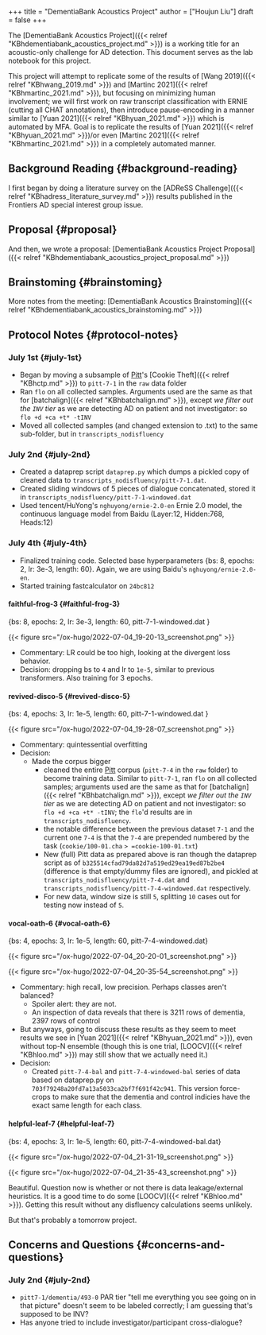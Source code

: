 +++
title = "DementiaBank Acoustics Project"
author = ["Houjun Liu"]
draft = false
+++

The [DementiaBank Acoustics Project]({{< relref "KBhdementiabank_acoustics_project.md" >}}) is a working title for an acoustic-only challenge for AD detection. This document serves as the lab notebook for this project.

This project will attempt to replicate some of the results of [Wang 2019]({{< relref "KBhwang_2019.md" >}}) and [Martinc 2021]({{< relref "KBhmartinc_2021.md" >}}), but focusing on minimizing human involvement; we will first work on raw transcript classification with ERNIE (cutting all CHAT annotations), then introduce pause-encoding in a manner similar to [Yuan 2021]({{< relref "KBhyuan_2021.md" >}}) which is automated by MFA. Goal is to replicate the results of [Yuan 2021]({{< relref "KBhyuan_2021.md" >}})/or even [Martinc 2021]({{< relref "KBhmartinc_2021.md" >}}) in a completely automated manner.


## Background Reading {#background-reading}

I first began by doing a literature survey on the [ADReSS Challenge]({{< relref "KBhadress_literature_survey.md" >}}) results published in the Frontiers AD special interest group issue.


## Proposal {#proposal}

And then, we wrote a proposal: [DementiaBank Acoustics Project Proposal]({{< relref "KBhdementiabank_acoustics_project_proposal.md" >}})


## Brainstoming {#brainstoming}

More notes from the meeting: [DementiaBank Acoustics Brainstoming]({{< relref "KBhdementiabank_acoustics_brainstoming.md" >}})


## Protocol Notes {#protocol-notes}


### July 1st {#july-1st}

-   Began by moving a subsample of [Pitt](https://dementia.talkbank.org/access/English/Pitt.html)'s [Cookie Theft]({{< relref "KBhctp.md" >}}) to `pitt-7-1` in the `raw` data folder
-   Ran `flo` on all collected samples. Arguments used are the same as that for [batchalign]({{< relref "KBhbatchalign.md" >}}), except _we filter out the `INV` tier_ as we are detecting AD on patient and not investigator: so `flo +d +ca +t* -tINV`
-   Moved all collected samples (and changed extension to .txt) to the same sub-folder, but in `transcripts_nodisfluency`


### July 2nd {#july-2nd}

-   Created a dataprep script `dataprep.py` which dumps a pickled copy of cleaned data to `transcripts_nodisfluency/pitt-7-1.dat`.
-   Created sliding windows of 5 pieces of dialogue concatenated, stored it in `transcripts_nodisfluency/pitt-7-1-windowed.dat`
-   Used tencent/HuYong's `nghuyong/ernie-2.0-en` Ernie 2.0 model, the continuous language model from Baidu (Layer:12, Hidden:768, Heads:12)


### July 4th {#july-4th}

-   Finalized training code. Selected base hyperparameters {bs: 8, epochs: 2, lr: 3e-3, length: 60}. Again, we are using Baidu's `nghuyong/ernie-2.0-en`.
-   Started training fastcalculator on `24bc812`


#### faithful-frog-3 {#faithful-frog-3}

{bs: 8, epochs: 2, lr: 3e-3, length: 60, pitt-7-1-windowed.dat }

{{< figure src="/ox-hugo/2022-07-04_19-20-13_screenshot.png" >}}

-   Commentary: LR could be too high, looking at the divergent loss behavior.
-   Decision: dropping bs to `4` and lr to `1e-5`, similar to previous transformers. Also training for 3 epochs.


#### revived-disco-5 {#revived-disco-5}

{bs: 4, epochs: 3, lr: 1e-5, length: 60, pitt-7-1-windowed.dat }

{{< figure src="/ox-hugo/2022-07-04_19-28-07_screenshot.png" >}}

-   Commentary: quintessential overfitting
-   Decision:
    -   Made the corpus bigger
        -   cleaned the entire [Pitt](https://dementia.talkbank.org/access/English/Pitt.html) corpus (`pitt-7-4` in the `raw` folder) to become training data. Similar to `pitt-7-1`, ran `flo` on all collected samples; arguments used are the same as that for [batchalign]({{< relref "KBhbatchalign.md" >}}), except _we filter out the `INV` tier_ as we are detecting AD on patient and not investigator: so `flo +d +ca +t* -tINV`; the `flo`'d results are in `transcripts_nodisfluency`.
        -   the notable difference between the previous dataset `7-1` and the current one `7-4` is that the `7-4` are prepended numbered by the task (`cookie/100-01.cha` `> =cookie-100-01.txt`)
        -   New (full) Pitt data as prepared above is ran though the dataprep script as of `b325514cfad79da82d7a519ed29ea19ed87b2be4` (difference is that empty/dummy files are ignored), and pickled at `transcripts_nodisfluency/pitt-7-4.dat` and `transcripts_nodisfluency/pitt-7-4-windowed.dat` respectively.
        -   For new data, window size is still `5`, splitting `10` cases out for testing now instead of `5`.


#### vocal-oath-6 {#vocal-oath-6}

{bs: 4, epochs: 3, lr: 1e-5, length: 60, pitt-7-4-windowed.dat}

{{< figure src="/ox-hugo/2022-07-04_20-20-01_screenshot.png" >}}

{{< figure src="/ox-hugo/2022-07-04_20-35-54_screenshot.png" >}}

-   Commentary: high recall, low precision. Perhaps classes aren't balanced?
    -   Spoiler alert: they are not.
    -   An inspection of data reveals that there is 3211 rows of dementia, 2397 rows of control
-   But anyways, going to discuss these results as they seem to meet results we see in [Yuan 2021]({{< relref "KBhyuan_2021.md" >}}), even without top-N ensemble (though this is one trial, [LOOCV]({{< relref "KBhloo.md" >}}) may still show that we actually need it.)
-   Decision:
    -   Created `pitt-7-4-bal` and `pitt-7-4-windowed-bal` series of data based on dataprep.py on `703f79248a20fd7a13a5033ca2bf7f691f42c941`. This version force-crops to make sure that the dementia and control indicies have the exact same length for each class.


#### helpful-leaf-7 {#helpful-leaf-7}

{bs: 4, epochs: 3, lr: 1e-5, length: 60, pitt-7-4-windowed-bal.dat}

{{< figure src="/ox-hugo/2022-07-04_21-31-19_screenshot.png" >}}

{{< figure src="/ox-hugo/2022-07-04_21-35-43_screenshot.png" >}}

Beautiful. Question now is whether or not there is data leakage/external heuristics. It is a good time to do some [LOOCV]({{< relref "KBhloo.md" >}}). Getting this result without any disfluency calculations seems unlikely.

But that's probably a tomorrow project.


## Concerns and Questions {#concerns-and-questions}


### July 2nd {#july-2nd}

-   `pitt7-1/dementia/493-0` PAR tier "tell me everything you see going on in that picture" doesn't seem to be labeled correctly; I am guessing that's supposed to be INV?
-   Has anyone tried to include investigator/participant cross-dialogue?